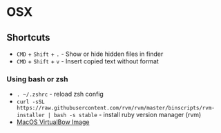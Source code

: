 # OSX

## Shortcuts
- `CMD` + `Shift` + `.` - Show or hide hidden files in finder
- `CMD` + `Shift` + `v` - Insert copied text without format

### Using bash or zsh
- `. ~/.zshrc` - reload zsh config
- `curl -sSL https://raw.githubusercontent.com/rvm/rvm/master/binscripts/rvm-installer | bash -s stable` - install ruby version manager (rvm)
- [MacOS VirtualBow Image](https://github.com/myspaghetti/macos-virtualbox)
